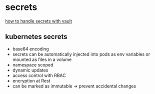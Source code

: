 # secrets

[how to handle secrets with vault](https://medium.com/@lingxiankong/vault-integration-with-kubernetes-access-secrets-be2e59c171ba)

## kubernetes secrets

- base64 encoding
- secrets can be automatically injected into pods as env variables or mounted as files in a volume
- namespace scoped
- dynamic updates
- access control with RBAC
- encryption at Rest
- can be marked as immutable -> prevent accidental changes